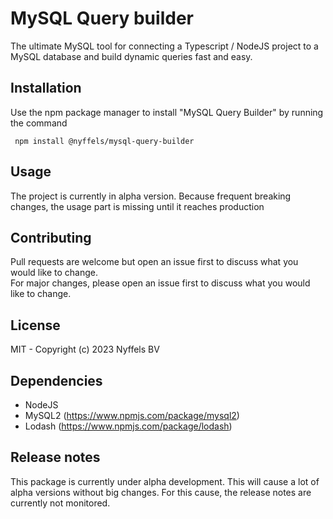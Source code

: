 # MySQL Query builder
The ultimate MySQL tool for connecting a Typescript / NodeJS project to a MySQL database and build dynamic queries fast and easy. 

## Installation 
Use the npm package manager to install "MySQL Query Builder" by running the command

<code> npm install @nyffels/mysql-query-builder </code>

## Usage
The project is currently in alpha version. Because frequent breaking changes, the usage part is missing until it reaches production

## Contributing
Pull requests are welcome but open an issue first to discuss what you would like to change.\
For major changes, please open an issue first to discuss what you would like to change.

## License 
MIT -  Copyright (c) 2023 Nyffels BV

## Dependencies
- NodeJS
- MySQL2 (https://www.npmjs.com/package/mysql2)
- Lodash (https://www.npmjs.com/package/lodash)

## Release notes
This package is currently under alpha development. This will cause a lot of alpha versions without big changes. For this cause, the release notes are currently not monitored.
